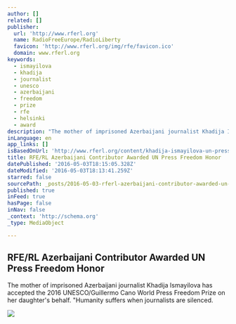 ```yaml
---
author: []
related: []
publisher:
  url: 'http://www.rferl.org'
  name: RadioFreeEurope/RadioLiberty
  favicon: 'http://www.rferl.org/img/rfe/favicon.ico'
  domain: www.rferl.org
keywords:
  - ismayilova
  - khadija
  - journalist
  - unesco
  - azerbaijani
  - freedom
  - prize
  - rfe
  - helsinki
  - award
description: "The mother of imprisoned Azerbaijani journalist Khadija Ismayilova has accepted the 2016 UNESCO/Guillermo Cano World Press Freedom Prize on her daughter's behalf. \"Humanity suffers when journalists are silenced."
inLanguage: en
app_links: []
isBasedOnUrl: 'http://www.rferl.org/content/khadija-ismayilova-un-press-freedom-honor-amanpour/27713928.html'
title: RFE/RL Azerbaijani Contributor Awarded UN Press Freedom Honor
datePublished: '2016-05-03T18:15:05.328Z'
dateModified: '2016-05-03T18:13:41.259Z'
starred: false
sourcePath: _posts/2016-05-03-rferl-azerbaijani-contributor-awarded-un-press-freedom-hono.md
published: true
inFeed: true
hasPage: false
inNav: false
_context: 'http://schema.org'
_type: MediaObject

---
```

<article style=""><h1>RFE/RL Azerbaijani Contributor Awarded UN Press Freedom Honor</h1><p>The mother of imprisoned Azerbaijani journalist Khadija Ismayilova has accepted the 2016 UNESCO/Guillermo Cano World Press Freedom Prize on her daughter's behalf. "Humanity suffers when journalists are silenced.</p><img src="http://gdb.rferl.org/3866dccf-c6b0-447f-80e9-5a6b63dc1386_tv_mw1024_mh1024_s.jpg" /></article>